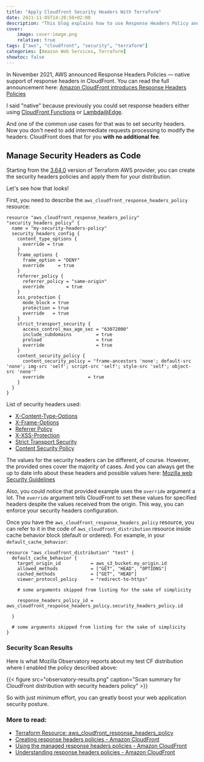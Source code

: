 ```yaml
---
title: "Apply Cloudfront Security Headers With Terraform"
date: 2021-11-05T14:20:58+02:00
description: "This blog explains how to use Response Headers Policy and Terraform to configure security headers for CloudFront Distribution"
cover:
    image: cover-image.png
    relative: true
tags: ["aws", "cloudfront", "security", "terraform"]
categories: [Amazon Web Services, Terraform]
showtoc: false
---
```

In November 2021, AWS announced Response Headers Policies — native support of response headers in CloudFront. You can read the full announcement here: [Amazon CloudFront introduces Response Headers Policies](https://aws.amazon.com/blogs/networking-and-content-delivery/amazon-cloudfront-introduces-response-headers-policies/)

I said "native" because previously you could set response headers either using [CloudFront Functions](/2021/05/21/configure-http-security-headers-with-cloudfront-functions.html) or [Lambda@Edge](https://aws.amazon.com/blogs/networking-and-content-delivery/adding-http-security-headers-using-lambdaedge-and-amazon-cloudfront/).

And one of the common use cases for that was to set security headers. Now you don't need to add intermediate requests processing to modify the headers: CloudFront does that for you **with no additional fee**.

## Manage Security Headers as Code
Starting from the [3.64.0](https://github.com/hashicorp/terraform-provider-aws/blob/main/CHANGELOG.md#3640-november-04-2021) version of Terraform AWS provider, you can create the security headers policies and apply them for your distribution.

Let's see how that looks!

First, you need to describe the `aws_cloudfront_response_headers_policy` resource:

```hcl
resource "aws_cloudfront_response_headers_policy" "security_headers_policy" {
  name = "my-security-headers-policy"
  security_headers_config {
    content_type_options {
      override = true
    }
    frame_options {
      frame_option = "DENY"
      override     = true
    }
    referrer_policy {
      referrer_policy = "same-origin"
      override        = true
    }
    xss_protection {
      mode_block = true
      protection = true
      override   = true
    }
    strict_transport_security {
      access_control_max_age_sec = "63072000"
      include_subdomains         = true
      preload                    = true
      override                   = true
    }
    content_security_policy {
      content_security_policy = "frame-ancestors 'none'; default-src 'none'; img-src 'self'; script-src 'self'; style-src 'self'; object-src 'none'"
      override                = true
    }
  }
}
``` 

List of security headers used:
- [X-Content-Type-Options](https://infosec.mozilla.org/guidelines/web_security#x-content-type-options) 
- [X-Frame-Options](https://infosec.mozilla.org/guidelines/web_security#x-frame-options)
- [Referrer Policy](https://infosec.mozilla.org/guidelines/web_security#referrer-policy)
- [X-XSS-Protection](https://infosec.mozilla.org/guidelines/web_security#x-xss-protection)
- [Strict Transport Security](https://infosec.mozilla.org/guidelines/web_security#http-strict-transport-security)
- [Content Security Policy](https://infosec.mozilla.org/guidelines/web_security#content-security-policy)

The values for the security headers can be different, of course. However, the provided ones cover the majority of cases. And you can always get the up to date info about these headers and possible values here: [Mozilla web Security Guidelines](https://infosec.mozilla.org/guidelines/web_security)

Also, you could notice that provided example uses the `override` argument a lot. The `override` argument tells CloudFront to set these values for specified headers despite the values received from the origin. This way, you can enforce your security headers configuration.

Once you have the `aws_cloudfront_response_headers_policy` resource, you can refer to it in the code of `aws_cloudfront_distribution` resource inside cache behavior block (default or ordered). For example, in your `default_cache_behavior`:

```hcl
resource "aws_cloudfront_distribution" "test" {
  default_cache_behavior {
    target_origin_id           = aws_s3_bucket.my_origin.id
    allowed_methods            = ["GET", "HEAD", "OPTIONS"]
    cached_methods             = ["GET", "HEAD"]
    viewer_protocol_policy     = "redirect-to-https"

    # some arguments skipped from listing for the sake of simplicity
    
    response_headers_policy_id = aws_cloudfront_response_headers_policy.security_headers_policy.id
    
  }

  # some arguments skipped from listing for the sake of simplicity
}
```

### Security Scan Results

Here is what Mozilla Observatory reports about my test CF distribution where I enabled the policy described above:

{{< figure src="observatory-results.png" caption="Scan summary for CloudFront distribution with security headers policy" >}}

So with just minimum effort, you can greatly boost your web application security posture.

### More to read:
- [Terraform Resource: aws_cloudfront_response_headers_policy](https://registry.terraform.io/providers/hashicorp/aws/latest/docs/resources/cloudfront_response_headers_policy)
- [Creating response headers policies - Amazon CloudFront](https://docs.aws.amazon.com/AmazonCloudFront/latest/DeveloperGuide/creating-response-headers-policies.html)
- [Using the managed response headers policies - Amazon CloudFront](https://docs.aws.amazon.com/AmazonCloudFront/latest/DeveloperGuide/using-managed-response-headers-policies.html)
- [Understanding response headers policies - Amazon CloudFront](https://docs.aws.amazon.com/AmazonCloudFront/latest/DeveloperGuide/understanding-response-headers-policies.html)
